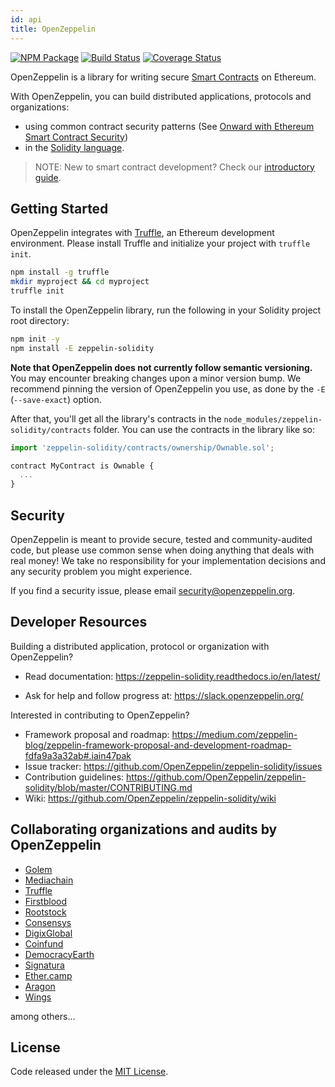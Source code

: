 ```yaml
---
id: api
title: OpenZeppelin
---
```


[![NPM Package](https://img.shields.io/npm/v/zeppelin-solidity.svg?style=flat-square)](https://www.npmjs.org/package/zeppelin-solidity)
[![Build Status](https://img.shields.io/travis/OpenZeppelin/zeppelin-solidity.svg?branch=master&style=flat-square)](https://travis-ci.org/OpenZeppelin/zeppelin-solidity)
[![Coverage Status](https://img.shields.io/coveralls/github/OpenZeppelin/zeppelin-solidity/master.svg?style=flat-square)](https://coveralls.io/github/OpenZeppelin/zeppelin-solidity?branch=master)

OpenZeppelin is a library for writing secure [Smart Contracts](https://en.wikipedia.org/wiki/Smart_contract) on Ethereum.

With OpenZeppelin, you can build distributed applications, protocols and organizations:
- using common contract security patterns (See [Onward with Ethereum Smart Contract Security](https://medium.com/bitcorps-blog/onward-with-ethereum-smart-contract-security-97a827e47702#.y3kvdetbz))
- in the [Solidity language](https://solidity.readthedocs.io/en/develop/).

> NOTE: New to smart contract development? Check our [introductory guide](https://medium.com/zeppelin-blog/the-hitchhikers-guide-to-smart-contracts-in-ethereum-848f08001f05#.cox40d2ut).

## Getting Started

OpenZeppelin integrates with [Truffle](https://github.com/ConsenSys/truffle), an Ethereum development environment. Please install Truffle and initialize your project with `truffle init`.

```sh
npm install -g truffle
mkdir myproject && cd myproject
truffle init
```

To install the OpenZeppelin library, run the following in your Solidity project root directory:
```sh
npm init -y
npm install -E zeppelin-solidity
```

**Note that OpenZeppelin does not currently follow semantic versioning.** You may encounter breaking changes upon a minor version bump. We recommend pinning the version of OpenZeppelin you use, as done by the `-E` (`--save-exact`) option.

After that, you'll get all the library's contracts in the `node_modules/zeppelin-solidity/contracts` folder. You can use the contracts in the library like so:

```js
import 'zeppelin-solidity/contracts/ownership/Ownable.sol';

contract MyContract is Ownable {
  ...
}
```


## Security
OpenZeppelin is meant to provide secure, tested and community-audited code, but please use common sense when doing anything that deals with real money! We take no responsibility for your implementation decisions and any security problem you might experience.

If you find a security issue, please email [security@openzeppelin.org](mailto:security@openzeppelin.org).

## Developer Resources

Building a distributed application, protocol or organization with OpenZeppelin?

- Read documentation: https://zeppelin-solidity.readthedocs.io/en/latest/

- Ask for help and follow progress at: https://slack.openzeppelin.org/

Interested in contributing to OpenZeppelin?

- Framework proposal and roadmap: https://medium.com/zeppelin-blog/zeppelin-framework-proposal-and-development-roadmap-fdfa9a3a32ab#.iain47pak
- Issue tracker: https://github.com/OpenZeppelin/zeppelin-solidity/issues
- Contribution guidelines: https://github.com/OpenZeppelin/zeppelin-solidity/blob/master/CONTRIBUTING.md
- Wiki: https://github.com/OpenZeppelin/zeppelin-solidity/wiki

## Collaborating organizations and audits by OpenZeppelin
- [Golem](https://golem.network/)
- [Mediachain](http://www.mediachain.io/)
- [Truffle](http://truffleframework.com/)
- [Firstblood](https://firstblood.io/)
- [Rootstock](https://www.rsk.co/)
- [Consensys](https://consensys.net/)
- [DigixGlobal](https://www.dgx.io/)
- [Coinfund](https://coinfund.io/)
- [DemocracyEarth](https://democracy.earth/)
- [Signatura](https://signatura.co/)
- [Ether.camp](http://www.ether.camp/)
- [Aragon](https://aragon.one/)
- [Wings](https://wings.ai/)

among others...


## License
Code released under the [MIT License](https://github.com/OpenZeppelin/zeppelin-solidity/blob/master/LICENSE).
